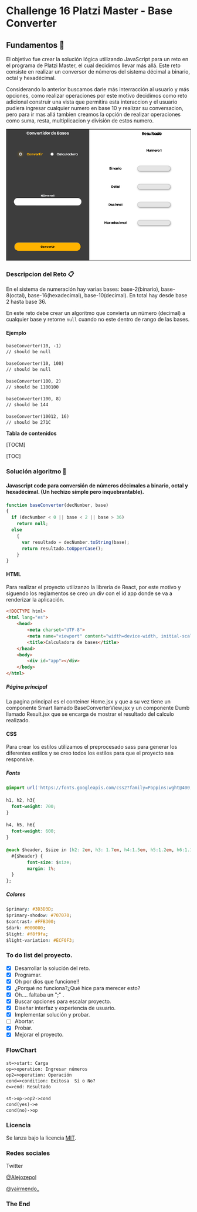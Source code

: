 # Challenge 16 Platzi Master - Base Converter

## Fundamentos 🚀

El objetivo fue crear la solución lógica utilizando JavaScript para un reto en el programa de Platzi Master, el cual decidimos llevar más allá. Este reto consiste en realizar un conversor de números del sistema décimal a binario, octal y hexadécimal.

Considerando lo anterior buscamos darle más interracción al usuario y más opciones, como realizar operaciones por este motivo decidimos como reto adicional construir una vista que permitira esta interaccion y el usuario pudiera ingresar cualquier numero en base 10 y realizar su conversacion, pero para ir mas allá tambien creamos la opción de realizar operaciones como suma, resta, multiplicacion y división de estos numero.

![vista](src/assets/PantallaHome.png)

### Descripcion del Reto 📋

En el sistema de numeración hay varias bases: base-2(binario), base-8(octal), base-16(hexadecimal), base-10(decimal). En total hay desde base 2 hasta base 36.

En este reto debe crear un algoritmo que convierta un número (decimal) a cualquier base y retorne `null` cuando no este dentro de rango de las bases.


#### Ejemplo

```
baseConverter(10, -1)
// should be null

baseConverter(10, 100)
// should be null

baseConverter(100, 2)
// should be 1100100

baseConverter(100, 8)
// should be 144

baseConverter(10012, 16)
// should be 271C

```




**Tabla de contenidos**

[TOCM]

[TOC]


### Solución algoritmo 🔧

#### Javascript code  para conversión de números décimales a binario, octal y hexadécimal. (Un hechizo simple pero inquebrantable).

```javascript
function baseConverter(decNumber, base) 
{
  if (decNumber < 0 || base < 2 || base > 36)
    return null;
  else
    { 
      var resultado = decNumber.toString(base);
      return resultado.toUpperCase();
    }    
}
```

#### HTML

Para realizar el proyecto utilizanzo la libreria de React, por este motivo y siguendo los reglamentos se creo un div con el id app donde se va a renderizar la aplicación.

```html
<!DOCTYPE html>
<html lang="es">
    <head>
        <meta charset="UTF-8">
        <meta name="viewport" content="width=device-width, initial-scale=1.0">
        <title>Calculadora de bases</title>
    </head>
    <body>
        <div id="app"></div>
    </body>
</html>
```

##### Página principal

La pagina principal es el conteiner Home.jsx y que a su vez tiene un componente Smart llamado BaseConverterView.jsx y un componente Dumb llamado Result.jsx que se encarga de mostrar el resultado del calculo realizado.




#### CSS

Para crear los estilos utilizamos el preprocesado sass para generar los diferentes estilos y se creo todos los estilos para que el proyecto sea responsive.


##### Fonts

```css
@import url('https://fonts.googleapis.com/css2?family=Poppins:wght@400;600;700&display=swap');

h1, h2, h3{
  font-weight: 700;
}

h4, h5, h6{
  font-weight: 600;
}

@each $header, $size in (h2: 2em, h3: 1.7em, h4:1.5em, h5:1.2em, h6:1.1em, p:1em) {
  #{$header} {
        font-size: $size;
        margin: 1%;
  }
};
```

##### Colores

```css
$primary: #3D3D3D;
$primary-shodow: #707070;
$contrast: #FFB300;
$dark: #000000;
$light: #f8f9fa;
$light-variation: #ECF0F3;
```

### To do list del proyecto.

- [x] Desarrollar la solución del reto.
- [x] Programar.
- [x] Oh por dios que funcione!!
- [x] ¿Porqué no funciona?¿Qué hice para merecer esto?
- [x] Oh.... faltaba un ";" .
- [x] Buscar opciones para escalar proyecto.
- [x] Diseñar interfaz y experiencia de usuario.
- [x] Implementar solución y probar.
- [ ] Abortar.
- [x] Probar.
- [x] Mejorar el proyecto.

### FlowChart

```flow
st=>start: Carga
op=>operation: Ingresar números
op2=>operation: Operación
cond=>condition: Exitosa  Sí o No?
e=>end: Resultado

st->op->op2->cond
cond(yes)->e
cond(no)->op
```

### Licencia
Se lanza bajo la licencia [MIT](https://opensource.org/licenses/MIT).

### Redes sociales

Twitter

[@Alejozepol](http://https://twitter.com/Alejozepol "@alejozepol")

[@yairmendo_](http://https://twitter.com/yairmendo_ "@yairmendo_")

### The End
